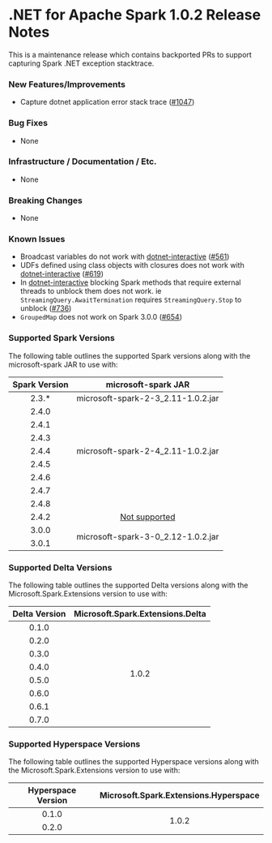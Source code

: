 # .NET for Apache Spark 1.0.2 Release Notes
This is a maintenance release which contains backported PRs to support capturing Spark .NET exception stacktrace.

### New Features/Improvements

* Capture dotnet application error stack trace ([#1047](https://github.com/dotnet/spark/pull/1047))

### Bug Fixes

* None

### Infrastructure / Documentation / Etc.

* None


### Breaking Changes

* None

### Known Issues

* Broadcast variables do not work with [dotnet-interactive](https://github.com/dotnet/interactive) ([#561](https://github.com/dotnet/spark/pull/561))
* UDFs defined using class objects with closures does not work with [dotnet-interactive](https://github.com/dotnet/interactive) ([#619](https://github.com/dotnet/spark/pull/619))
* In [dotnet-interactive](https://github.com/dotnet/interactive) blocking Spark methods that require external threads to unblock them does not work. ie `StreamingQuery.AwaitTermination` requires `StreamingQuery.Stop` to unblock ([#736](https://github.com/dotnet/spark/pull/736))
* `GroupedMap` does not work on Spark 3.0.0 ([#654](https://github.com/dotnet/spark/issues/654))

### Supported Spark Versions

The following table outlines the supported Spark versions along with the microsoft-spark JAR to use with:

<table>
    <thead>
        <tr>
            <th>Spark Version</th>
            <th>microsoft-spark JAR</th>
        </tr>
    </thead>
    <tbody align="center">
        <tr>
            <td>2.3.*</td>
            <td>microsoft-spark-2-3_2.11-1.0.2.jar</td>
        </tr>
        <tr>
            <td>2.4.0</td>
            <td rowspan=7>microsoft-spark-2-4_2.11-1.0.2.jar</td>
        </tr>
        <tr>
            <td>2.4.1</td>
        </tr>
        <tr>
            <td>2.4.3</td>
        </tr>
        <tr>
            <td>2.4.4</td>
        </tr>
        <tr>
            <td>2.4.5</td>
        </tr>
        <tr>
            <td>2.4.6</td>
        </tr>
        <tr>
            <td>2.4.7</td>
        </tr>
        <tr>
            <td>2.4.8</td>
        </tr>
        <tr>
            <td>2.4.2</td>
            <td><a href="https://github.com/dotnet/spark/issues/60">Not supported</a></td>
        </tr>
        <tr>
            <td>3.0.0</td>
            <td rowspan=2>microsoft-spark-3-0_2.12-1.0.2.jar</td>
        </tr>
        <tr>
            <td>3.0.1</td>
        </tr>
    </tbody>
</table>

### Supported Delta Versions

The following table outlines the supported Delta versions along with the Microsoft.Spark.Extensions version to use with:

<table>
    <thead>
        <tr>
            <th>Delta Version</th>
            <th>Microsoft.Spark.Extensions.Delta</th>
        </tr>
    </thead>
    <tbody align="center">
        <tr>
            <td>0.1.0</td>
            <td rowspan=8>1.0.2</td>
        </tr>
        <tr>
            <td>0.2.0</td>
        </tr>
        <tr>
            <td>0.3.0</td>
        </tr>
        <tr>
            <td>0.4.0</td>
        </tr>
        <tr>
            <td>0.5.0</td>
        </tr>
        <tr>
            <td>0.6.0</td>
        </tr>
        <tr>
            <td>0.6.1</td>
        </tr>
        <tr>
            <td>0.7.0</td>
        </tr>
    </tbody>
</table>

### Supported Hyperspace Versions

The following table outlines the supported Hyperspace versions along with the Microsoft.Spark.Extensions version to use with:

<table>
    <thead>
        <tr>
            <th>Hyperspace Version</th>
            <th>Microsoft.Spark.Extensions.Hyperspace</th>
        </tr>
    </thead>
    <tbody align="center">
        <tr>
            <td>0.1.0</td>
            <td rowspan=2>1.0.2</td>
        </tr>
        <tr>
            <td>0.2.0</td>
        </tr>
    </tbody>
</table>

